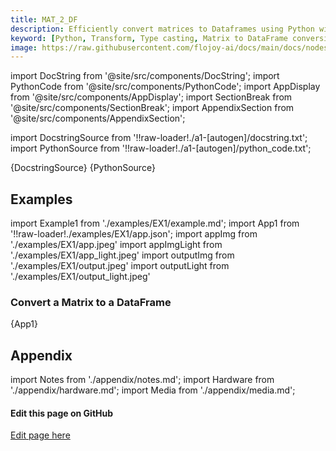 ```yaml
---
title: MAT_2_DF
description: Efficiently convert matrices to Dataframes using Python with Flojoy's MAT_2_DF type casting transformer node.
keyword: [Python, Transform, Type casting, Matrix to DataFrame conversion, Python type casting transformer, Data conversion with MAT_2_DF, Python data manipulation, Streamline data processing, Data transformation techniques, DataFrame creation from matrix, Python data analysis, Accurate data insights, Data manipulation using MAT_2_DF]
image: https://raw.githubusercontent.com/flojoy-ai/docs/main/docs/nodes/TRANSFORMERS/TYPE_CASTING/MAT_2_DF/examples/EX1/output.jpeg
---
```


[//]: # (Custom component imports)

import DocString from '@site/src/components/DocString';
import PythonCode from '@site/src/components/PythonCode';
import AppDisplay from '@site/src/components/AppDisplay';
import SectionBreak from '@site/src/components/SectionBreak';
import AppendixSection from '@site/src/components/AppendixSection';

[//]: # (Docstring)

import DocstringSource from '!!raw-loader!./a1-[autogen]/docstring.txt';
import PythonSource from '!!raw-loader!./a1-[autogen]/python_code.txt';

<DocString>{DocstringSource}</DocString>
<PythonCode GLink='TRANSFORMERS/TYPE_CASTING/MAT_2_DF/MAT_2_DF.py'>{PythonSource}</PythonCode>

<SectionBreak />

[//]: # (Examples)

## Examples

import Example1 from './examples/EX1/example.md';
import App1 from '!!raw-loader!./examples/EX1/app.json';
import appImg from './examples/EX1/app.jpeg'
import appImgLight from './examples/EX1/app_light.jpeg'
import outputImg from './examples/EX1/output.jpeg'
import outputLight from './examples/EX1/output_light.jpeg'

### Convert a Matrix to a DataFrame

<AppDisplay 
    nodeLabel='MAT_2_DF'
    appImg={appImg}
    appLight={appImgLight}
    outputLight={outputLight}
    outputImg={outputImg}
    >
    {App1}
</AppDisplay>

<Example1 />

<SectionBreak />

[//]: # (Appendix)

## Appendix

import Notes from './appendix/notes.md';
import Hardware from './appendix/hardware.md';
import Media from './appendix/media.md';

<AppendixSection index={0} folderPath='nodes/TRANSFORMERS/TYPE_CASTING/MAT_2_DF/appendix/'><Notes /></AppendixSection>
<AppendixSection index={1} folderPath='nodes/TRANSFORMERS/TYPE_CASTING/MAT_2_DF/appendix/'><Hardware /></AppendixSection>
<AppendixSection index={2} folderPath='nodes/TRANSFORMERS/TYPE_CASTING/MAT_2_DF/appendix/'><Media /></AppendixSection>

<SectionBreak />

[//]: # (Edit page on GitHub)

#### Edit this page on GitHub

[Edit page here](https://github.com/flojoy-ai/docs/tree/main/docs/nodes/TRANSFORMERS/TYPE_CASTING/MAT_2_DF)
